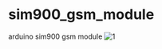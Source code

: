 # sim900_gsm_module
arduino sim900 gsm module 
![1](https://user-images.githubusercontent.com/99599915/204219861-f3597871-2303-47bc-adbf-f96ce8f84916.png)
